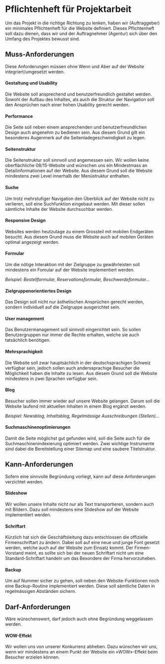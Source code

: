 # Pflichtenheft für Projektarbeit
Um das Projekt in die richtige Richtung zu lenken, haben wir (Auftraggeber) ein minimales Pflichtenheft für die Website definiert. Dieses Pflichtenheft soll dazu dienen, dass wir und der Auftragnehmer (Agentur) sich über den Umfang des Projektes bewusst sind.

## Muss-Anforderungen
Diese Anforderungen müssen ohne Wenn und Aber auf der Website integriert/umgesetzt werden.

#### Gestaltung und Usability
Die Website soll ansprechend und benutzerfreundlich gestaltet werden. Sowohl der Aufbau des Inhaltes, als auch die Struktur der Navigation soll den Ansprüchen nach einer hohen Usability gerecht werden.

#### Performance
Die Seite soll neben einem ansprechenden und benutzerfreundlichen Design auch angenehm zu bedienen sein. Aus 
diesem Grund gilt ein besonderes Augenmerk auf die Seitenladegeschwindigkeit zu legen.

#### Seitenstruktur
Die Seitenstruktur soll sinnvoll und angemessen sein. Wir wollen keine oberflächliche 08/15-Website und wünschen uns ein Mindestmass an Detailinformationen auf der Website. Aus diesem Grund soll die Website mindestens zwei Level innerhalb der Menüstruktur enthalten.

#### Suche
Um trotz mehrstufiger Navigation den Überblick auf der Website nicht zu verlieren, soll eine Suchfunktion eingebaut werden. Mit dieser sollen sämtliche Inhalte der Website durchsuchbar werden.

#### Responsive Design
Websites werden heutzutage zu einem Grossteil mit mobilen Endgeräten besucht. Aus diesem Grund muss die Website auch auf mobilen Geräten optimal angezeigt werden.

#### Formular
Um die nötige Interaktion mit der Zielgruppe zu gewährleisten soll mindestens ein Fomular auf der Website implementiert werden.

*Beispiel: Bestellformular, Reservationsformular, Beschwerdeformular...*

#### Zielgruppenorientiertes Design
Das Design soll nicht nur ästhetischen Ansprüchen gerecht werden, sondern individuell auf die Zielgruppe ausgerichtet sein.

#### User management
Das Benutzermanagement soll sinnvoll eingerichtet sein. So sollen Benutzergruppen nur immer die Rechte erhalten, welche sie auch tatsächlich benötigen.

#### Mehrsprachigkeit
Die Website soll zwar hauptsächlich in der deutschsprachigen Schweiz verfügbar sein, jedoch sollen auch 
anderssprachige Besucher die Möglichkeit haben die Inhalte zu lesen. Aus diesem Grund soll die Website mindestens in
 zwei Sprachen verfügbar sein.
 
 #### Blog
 Besucher sollen immer wieder auf unsere Website gelangen. Darum soll die Website laufend mit aktuellen Inhalten in 
 einem Blog ergänzt werden.
 
 *Beispiel: Newsblog, Inhaltsblog, Regelmässige Ausschreibungen (Stellen)...*
 
 #### Suchmaschinenoptimierungen
 Damit die Seite möglichst gut gefunden wird, soll die Seite auch für die Suchmaschinenindexierung optimiert werden. Zwei wichtige Instrumente sind dabei die Bereitstellung einer Sitemap und eine saubere Titelstruktur.


## Kann-Anforderungen
Sofern eine sinnvolle Begründung vorliegt, kann auf diese Anforderungen verzichtet werden.
#### Slideshow
Wir wollen unsere Inhalte nicht nur als Text transportieren, sondern auch mit Bildern. Dazu soll mindestens eine Slideshow auf der Website implementiert werden.
#### Schriftart
Kürzlich hat sich die Geschäftsleitung dazu entschlossen die offizielle Firmenschriftart zu ändern. Dabei soll auf eine neue und junge Font gesetzt werden, welche auch auf der Website zum Einsatz kommt. Der Firmen-Vorstand meint, es sollte sich bei der neuen Schriftart nicht um eine Standard-Schriftart handeln um das Besondere der Firma hervorzuheben.
#### Backup
Um auf Nummer sicher zu gehen, soll neben den Website-Funktionen noch eine Backup-Routine implementiert werden. Diese soll sämtliche Daten in regelmässigen Abständen sichern.

## Darf-Anforderungen
Wäre wünschenswert, darf jedoch auch ohne Begründung weggelassen werden.
#### WOW-Effekt
Wir wollen uns von unserer Konkurrenz abheben. Dazu wünschen wir uns, wenn wir mindestens an einem Punkt der Website ein «WOW»-Effekt beim Besucher erzielen können.
